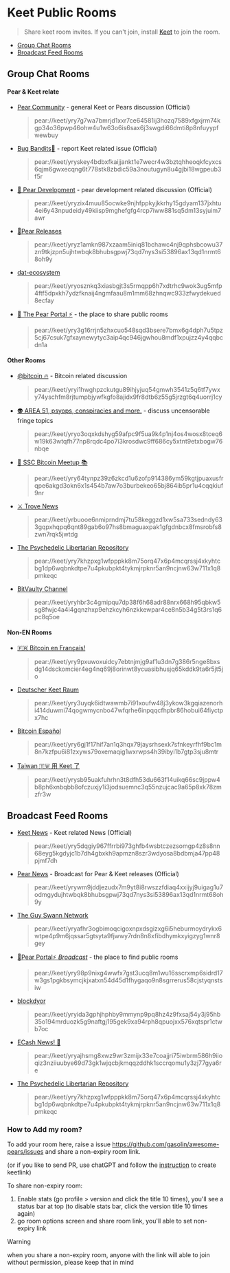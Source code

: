 # Keet Public Rooms

> Share keet room invites. If you can't join, install [Keet](https://keet.io) to join the room.

- [Group Chat Rooms](https://github.com/gasolin/awesome-pears/edit/main/keet_rooms.md#group-chat-rooms)
- [Broadcast Feed Rooms](https://github.com/gasolin/awesome-pears/edit/main/keet_rooms.md#broadcast-feed-rooms)

## Group Chat Rooms

#### Pear & Keet relate

- [Pear Community](https://gasolin.idv.tw/keetlink) - general Keet or Pears discussion (Official)
  > pear://keet/yry7g7wa7bmrjd1xxr7ce64581ij3hozq7589xfgxjrm74kgp34o36pwp46ohw4u1w63o6is6sax6j3swgdi66dmti8p8nfuyypfwewbuy
- [Bug Bandits🐞](https://gasolin.idv.tw/keetlink/#key=yryskey4bdbxfkaijjankt1e7wecr4w3bztqhheoqkfcyxcs6qjm6gwxecqng6t778stk8zbdic59a3noutugyn8u4gjbi18wgpeub3f5r&title=Bug%20Bandits%F0%9F%90%9E) - report Keet related issue (Official)
  > pear://keet/yryskey4bdbxfkaijjankt1e7wecr4w3bztqhheoqkfcyxcs6qjm6gwxecqng6t778stk8zbdic59a3noutugyn8u4gjbi18wgpeub3f5r
- [🍐 Pear Development](https://gasolin.idv.tw/keetlink/#key=yryzix4muu85ocwke9njhfppkyjkkrhy15gdyam137jxhtu4ei6y43npudeidy49kiisp9mghefgfg4rcp7iww881sq5dm13syjuim7awr&title=%F0%9F%8D%90%20Pear%20Development) - pear development related discussion (Official)
  > pear://keet/yryzix4muu85ocwke9njhfppkyjkkrhy15gdyam137jxhtu4ei6y43npudeidy49kiisp9mghefgfg4rcp7iww881sq5dm13syjuim7awr
- [🍐Pear Releases](https://gasolin.idv.tw/keetlink/#key=yryz1amkn987xzaam5iniq81bchawc4nj9qphsbcowu37zn9tkjzpn5ujhtwbqk8bhubsgpwj73qd7nys3si53896ax13qd1nrmt68oh9y&title=%F0%9F%8D%90%20Pear%20Releases)
  > pear://keet/yryz1amkn987xzaam5iniq81bchawc4nj9qphsbcowu37zn9tkjzpn5ujhtwbqk8bhubsgpwj73qd7nys3si53896ax13qd1nrmt68oh9y
- [dat-ecosystem](https://gasolin.idv.tw/keetlink/#key=yryosznkq3xiasbgjt3s5rmqpp6h7xdtrhc9wok3ug5mfp4ftf5dpxkh7ydzfknaij4ngmfaau8m1mm68zhnqwc933zfwydekued8ecfay&title=dat-ecosystem)
  > pear://keet/yryosznkq3xiasbgjt3s5rmqpp6h7xdtrhc9wok3ug5mfp4ftf5dpxkh7ydzfknaij4ngmfaau8m1mm68zhnqwc933zfwydekued8ecfay
- [🍐 The Pear Portal ⚡](https://gasolin.idv.tw/keetlink/#key=yry3g16rrjn5zhxcuo548sqd3bsere7bmx6g4dph7u5tpz5cj67csuk7gfxaynewytyc3aip4qc946jgwhou8mdf1xpujzz4y4qqbcdn1a&title=The%20Pear%20Portal%E2%9C%B5) - the place to share public rooms
  > pear://keet/yry3g16rrjn5zhxcuo548sqd3bsere7bmx6g4dph7u5tpz5cj67csuk7gfxaynewytyc3aip4qc946jgwhou8mdf1xpujzz4y4qqbcdn1a

#### Other Rooms
- [@bitcoin 🔥](https://gasolin.idv.tw/keetlink/#key=yryi1hwghpzckutgu89ihjyjuq54gmwh3541z5q6tf7ywxy74yschfm8rjtumpbjywfkgfo8ajidx9fr8dtb6z55g5jrzgt6q4uorrj1cy&title=%40bitcoin%20%F0%9F%94%A5) - Bitcoin related discussion
  > pear://keet/yryi1hwghpzckutgu89ihjyjuq54gmwh3541z5q6tf7ywxy74yschfm8rjtumpbjywfkgfo8ajidx9fr8dtb6z55g5jrzgt6q4uorrj1cy
- [👽 AREA 51, psyops, conspiracies and more.](https://gasolin.idv.tw/keetlink/#key=yryo3oqxkdshyg59afpc9f5ua9k4p1nj4os4wosx8tceq6w19k63wtqfh77np8rqdc4po7i3krosdwc9ff686cy5xtnt9etxbogw76nbqe&title=AREA%2051%2C%20psyops%2C%20conspiracies%20and%20more.) - discuss uncensorable fringe topics
  > pear://keet/yryo3oqxkdshyg59afpc9f5ua9k4p1nj4os4wosx8tceq6w19k63wtqfh77np8rqdc4po7i3krosdwc9ff686cy5xtnt9etxbogw76nbqe
- [🎒 SSC Bitcoin Meetup 📚](https://gasolin.idv.tw/keetlink/#key=yry64tynpz39z6zkcd1u6zofp914386ym59kgtjpuaxusfrqpe6akgd3okn6x1s454b7aw7o3burbekeo65bj864ib5pr1u4cqqkiuf9nr&title=%F0%9F%8E%92%20SSC%20Bitcoin%20Meetup%20%F0%9F%93%9A)
  > pear://keet/yry64tynpz39z6zkcd1u6zofp914386ym59kgtjpuaxusfrqpe6akgd3okn6x1s454b7aw7o3burbekeo65bj864ib5pr1u4cqqkiuf9nr
- [⚔️ Trove News](https://gasolin.idv.tw/keetlink/#key=yrbuooe6nmiprndmj7tu58keggzd1xw5sa733sedndy633gqpxhqpq6qnt89gab6o97hs8bmaguaxpak1gfgdnbcx8fmsrobfs8zwn7rqk5jwtdg&title=%E2%9A%94%EF%B8%8F%20Trove%20News)
  > pear://keet/yrbuooe6nmiprndmj7tu58keggzd1xw5sa733sedndy633gqpxhqpq6qnt89gab6o97hs8bmaguaxpak1gfgdnbcx8fmsrobfs8zwn7rqk5jwtdg
- [The Psychedelic Libertarian Repository](https://gasolin.idv.tw/keetlink/#key=yry7khzpxg1wfpppkk8m75orq47x6p4mcqrssj4xkyhtcbg1dp6wqbnkdtpe7u4pkubpkt4tykmjrpknr5an9ncjnw63w711x1q8pmkeqc&title=ThePsychedelicLibertarianRepository)
  > pear://keet/yry7khzpxg1wfpppkk8m75orq47x6p4mcqrssj4xkyhtcbg1dp6wqbnkdtpe7u4pkubpkt4tykmjrpknr5an9ncjnw63w711x1q8pmkeqc
- [BitVaulty Channel](https://gasolin.idv.tw/keetlink/#key=yryhbr3c4gmipqu7dp38f6h68adr88nrx668h95qbkw5sg8fwjc4a4i4gqnzhxp9ehzkcyh6nzkkewpar4ce8n5b34g5t3rs1q6pc8q5oe&title=BitVaulty%20Channel)
  > pear://keet/yryhbr3c4gmipqu7dp38f6h68adr88nrx668h95qbkw5sg8fwjc4a4i4gqnzhxp9ehzkcyh6nzkkewpar4ce8n5b34g5t3rs1q6pc8q5oe


#### Non-EN Rooms
- [🇫🇷 Bitcoin en Français!](https://gasolin.idv.tw/keetlink/#key=yry9pxuwoxuidcy7ebtnjmjg9af1u3dn7g386r5nge8bxsdg14dsckomcier4eg4nq69j8orinwt8ycuasibhusjq65kddk9ta6r5jt5jo&title=%F0%9F%87%AB%F0%9F%87%B7%20Bitcoin%20en%20Fran%C3%A7ais!)
  > pear://keet/yry9pxuwoxuidcy7ebtnjmjg9af1u3dn7g386r5nge8bxsdg14dsckomcier4eg4nq69j8orinwt8ycuasibhusjq65kddk9ta6r5jt5jo
- [Deutscher Keet Raum](https://gasolin.idv.tw/keetlink/#key=yry3uyqk6idtwawmb7i91xoufw48j3ykow3kgqiazenorhi414duwmi74qogwmycnbo47wfqrhe6inpqqcfhpbr86hobui64fiyctpx7hc&title=Deutscher%20Keet%20Raum)
  > pear://keet/yry3uyqk6idtwawmb7i91xoufw48j3ykow3kgqiazenorhi414duwmi74qogwmycnbo47wfqrhe6inpqqcfhpbr86hobui64fiyctpx7hc
- [Bitcoin Español](https://gasolin.idv.tw/keetlink/#key=yry6gj1f17hif7an1q3hqx79jaysrhsexk7sfnkeyrfhf9bc1m8n7kzfpu6i81zxyws79oxemaqig1wxrwps4h39ibyi1b7gtp3sju8mtr&title=Bitcoin%20Español)
  > pear://keet/yry6gj1f17hif7an1q3hqx79jaysrhsexk7sfnkeyrfhf9bc1m8n7kzfpu6i81zxyws79oxemaqig1wxrwps4h39ibyi1b7gtp3sju8mtr
- [Taiwan 🇹🇼 用 Keet 了](https://gasolin.idv.tw/keetlink/#key=yrysb95uakfuhrhn3t8dfh53du663f14uikq66sc9jppw4b8ph6xnbqbb8ofczuxjy1i3jodsuemnc3q55nzujcac9a65p8xk78zmzfr3w&title=Taiwan%20%F0%9F%87%B9%F0%9F%87%BC%20%E7%94%A8%20Keet%20%E4%BA%86)
  > pear://keet/yrysb95uakfuhrhn3t8dfh53du663f14uikq66sc9jppw4b8ph6xnbqbb8ofczuxjy1i3jodsuemnc3q55nzujcac9a65p8xk78zmzfr3w

## Broadcast Feed Rooms

- [Keet News](https://gasolin.idv.tw/keetlink/#key=yry5dqgiy967ffrrbi973ghfb4wsbtczezsomgp4z8s8nn68eyg5kgdyjc1b7dh4gbxkh9apmzn8szr3wdyosa8bdbmja47pp48pjmf7dh&title=Keet%20News) - Keet related News (Official)
  > pear://keet/yry5dqgiy967ffrrbi973ghfb4wsbtczezsomgp4z8s8nn68eyg5kgdyjc1b7dh4gbxkh9apmzn8szr3wdyosa8bdbmja47pp48pjmf7dh
- [Pear News](https://gasolin.idv.tw/keetlink/#key=yrywm9jddjezudx7m9yt8i8rwszzfdiaq4xxijyj9uigag1u7odmgydujhtwbqk8bhubsgpwj73qd7nys3si53896ax13qd1nrmt68oh9y&title=Pear%20News) - Broadcast for Pear & Keet releases (Official)
  > pear://keet/yrywm9jddjezudx7m9yt8i8rwszzfdiaq4xxijyj9uigag1u7odmgydujhtwbqk8bhubsgpwj73qd7nys3si53896ax13qd1nrmt68oh9y
- [The Guy Swann Network](https://gasolin.idv.tw/keetlink/#key=yryafhr3ogbimoqcigoxnpxdsgizxg6i5heburmoydrykx6wtpe4p9m6jqssar5gtsyta9fjwwy7rdn8n8xfibdhymkxyigzyg1wnr8gey&title=The%20Guy%20Swann%20Network)
  > pear://keet/yryafhr3ogbimoqcigoxnpxdsgizxg6i5heburmoydrykx6wtpe4p9m6jqssar5gtsyta9fjwwy7rdn8n8xfibdhymkxyigzyg1wnr8gey
- [🍐Pear Portal⚡ *Broadcast*](https://gasolin.idv.tw/keetlink/#key=yry98p9nixg4wwfx7gst3ucq8m1wu16sscrxmp6sidrd17w3gs1pgkbsymcjkjxatxn54d45d1fhygaqo9n8sgrrerus58cjstyqnstsiw&title=%F0%9F%8D%90Pear%20Portal%E2%9A%A1%20*Broadcast*) - the place to find public rooms
  > pear://keet/yry98p9nixg4wwfx7gst3ucq8m1wu16sscrxmp6sidrd17w3gs1pgkbsymcjkjxatxn54d45d1fhygaqo9n8sgrrerus58cjstyqnstsiw
- [blockdyor](https://gasolin.idv.tw/keetlink/#key=yryida3gphjhphby9mmynp9pq8hz4z9fxsaj54y3j95hb35o194mrduozk5g9naftgj195gek9xa94rph8qpuojxx576xqtspr1ctwb7oc&title=blockdyor)
  > pear://keet/yryida3gphjhphby9mmynp9pq8hz4z9fxsaj54y3j95hb35o194mrduozk5g9naftgj195gek9xa94rph8qpuojxx576xqtspr1ctwb7oc
- [ECash News! 💸](https://gasolin.idv.tw/keetlink/#key=yryajhsmg8xwz9wr3zmijx33e7coajjri75iwbrm586h9iioqiz3nziiuubye69d73gk1wjqcbjkmqqzddhk1sccrqomu1y3zj77gya6re&title=ECash%20News)
  > pear://keet/yryajhsmg8xwz9wr3zmijx33e7coajjri75iwbrm586h9iioqiz3nziiuubye69d73gk1wjqcbjkmqqzddhk1sccrqomu1y3zj77gya6re
- [The Psychedelic Libertarian Repository](https://gasolin.idv.tw/keetlink/#key=yry7khzpxg1wfpppkk8m75orq47x6p4mcqrssj4xkyhtcbg1dp6wqbnkdtpe7u4pkubpkt4tykmjrpknr5an9ncjnw63w711x1q8pmkeqc&title=The%20Psychedelic%20Libertarian%20Repository)
  > pear://keet/yry7khzpxg1wfpppkk8m75orq47x6p4mcqrssj4xkyhtcbg1dp6wqbnkdtpe7u4pkubpkt4tykmjrpknr5an9ncjnw63w711x1q8pmkeqc


### How to Add my room?

To add your room here, raise a issue https://github.com/gasolin/awesome-pears/issues and share a non-expiry room link.

(or if you like to send PR, use chatGPT and follow the [instruction](https://github.com/gasolin/keetlink/blob/main/README.md#how-i-turn-my-invite-link-to-a-web-link) to create keetlink)

To share non-expiry room:

1. Enable stats (go profile > version and click the title 10 times), you'll see a status bar at top (to disable stats bar, click the version title 10 times again)
2. go room options screen and share room link, you'll able to set non-expiry link

> [!WARNING]
> when you share a non-expiry room, anyone with the link will able to join without permission, please keep that in mind
